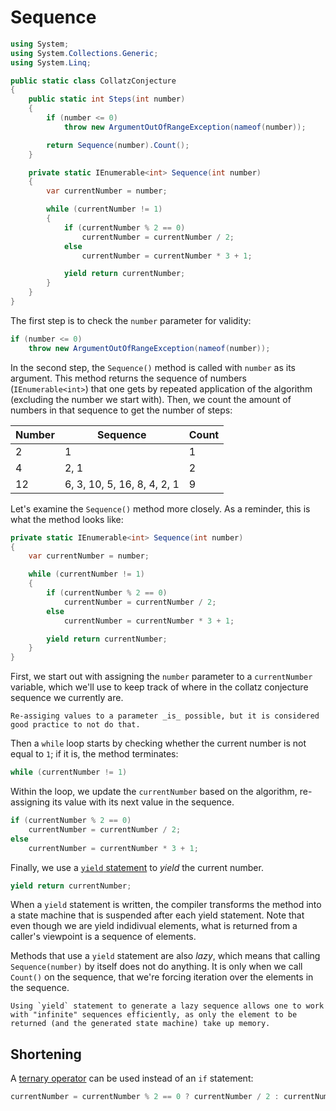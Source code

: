 # Sequence

```csharp
using System;
using System.Collections.Generic;
using System.Linq;

public static class CollatzConjecture
{
    public static int Steps(int number)
    {
        if (number <= 0)
            throw new ArgumentOutOfRangeException(nameof(number));

        return Sequence(number).Count();
    }

    private static IEnumerable<int> Sequence(int number)
    {
        var currentNumber = number;

        while (currentNumber != 1)
        {
            if (currentNumber % 2 == 0)
                currentNumber = currentNumber / 2;
            else
                currentNumber = currentNumber * 3 + 1;

            yield return currentNumber;
        }
    }
}
```

The first step is to check the `number` parameter for validity:

```csharp
if (number <= 0)
    throw new ArgumentOutOfRangeException(nameof(number));
```

In the second step, the `Sequence()` method is called with `number` as its argument.
This method returns the sequence of numbers (`IEnumerable<int>`) that one gets by repeated application of the algorithm (excluding the number we start with).
Then, we count the amount of numbers in that sequence to get the number of steps:

| Number | Sequence                    | Count |
| ------ | --------------------------- | ----- |
| 2      | 1                           | 1     |
| 4      | 2, 1                        | 2     |
| 12     | 6, 3, 10, 5, 16, 8, 4, 2, 1 | 9     |

Let's examine the `Sequence()` method more closely.
As a reminder, this is what the method looks like:

```csharp
private static IEnumerable<int> Sequence(int number)
{
    var currentNumber = number;

    while (currentNumber != 1)
    {
        if (currentNumber % 2 == 0)
            currentNumber = currentNumber / 2;
        else
            currentNumber = currentNumber * 3 + 1;

        yield return currentNumber;
    }
}
```

First, we start out with assigning the `number` parameter to a `currentNumber` variable, which we'll use to keep track of where in the collatz conjecture sequence we currently are.

~~~~exercism/note
Re-assiging values to a parameter _is_ possible, but it is considered good practice to not do that.
~~~~

Then a `while` loop starts by checking whether the current number is not equal to `1`; if it is, the method terminates:

```csharp
while (currentNumber != 1)
```

Within the loop, we update the `currentNumber` based on the algorithm, re-assigning its value with its next value in the sequence.

```csharp
if (currentNumber % 2 == 0)
    currentNumber = currentNumber / 2;
else
    currentNumber = currentNumber * 3 + 1;
```

Finally, we use a [`yield` statement][yield-statement] to _yield_ the current number.

```csharp
yield return currentNumber;
```

When a `yield` statement is written, the compiler transforms the method into a state machine that is suspended after each yield statement.
Note that even though we are yield indidivual elements, what is returned from a caller's viewpoint is a sequence of elements.

Methods that use a `yield` statement are also _lazy_, which means that calling `Sequence(number)` by itself does not do anything.
It is only when we call `Count()` on the sequence, that we're forcing iteration over the elements in the sequence.

~~~~exercism/note
Using `yield` statement to generate a lazy sequence allows one to work with "infinite" sequences efficiently, as only the element to be returned (and the generated state machine) take up memory.
~~~~

## Shortening

A [ternary operator][ternary-operator] can be used instead of an `if` statement:

```csharp
currentNumber = currentNumber % 2 == 0 ? currentNumber / 2 : currentNumber * 3 + 1;
```

[ternary-operator]: https://learn.microsoft.com/en-us/dotnet/csharp/language-reference/operators/conditional-operator
[yield-statement]: https://learn.microsoft.com/en-us/dotnet/csharp/language-reference/statements/yield
